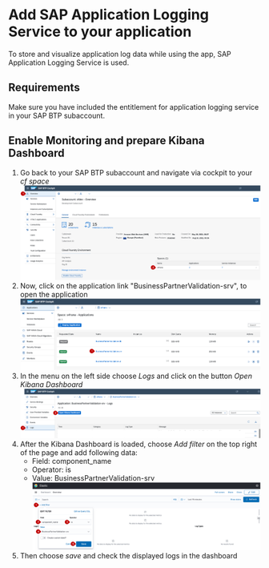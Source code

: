 # Add SAP Application Logging Service to your application

To store and visualize application log data while using the app, SAP Application Logging Service is used.

## Requirements
Make sure you have included the entitlement for application logging service in your SAP BTP subaccount.

## Enable Monitoring and prepare Kibana Dashboard

1. Go back to your SAP BTP subaccount and navigate via cockpit to your *cf space*
     ![Navigate to space](./images/app-log-1.png)
2. Now, click on the application link "BusinessPartnerValidation-srv", to open the application
     ![Open application](./images/app-log-2.png)
3. In the menu on the left side choose *Logs* and click on the button *Open Kibana Dashboard*
    ![Open Kibana Dashboard](./images/app-log-3.png)
4. After the Kibana Dashboard is loaded, choose *Add filter* on the top right of the page and add following data:
    - Field: component_name
    - Operator: is
    - Value: BusinessPartnerValidation-srv
    ![Add filter to dashboard](./images/app-log-4.png)
5. Then choose *save* and check the displayed logs in the dashboard
